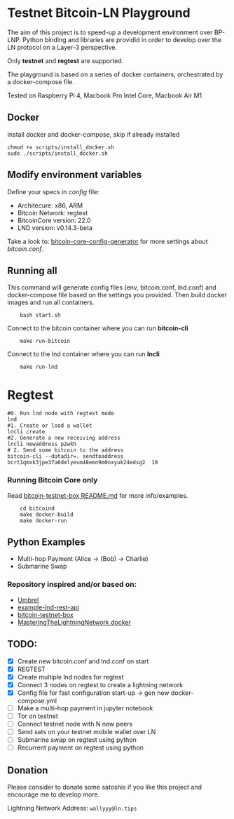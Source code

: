 # Testnet Bitcoin-LN Playground 

The aim of this project is to speed-up a development environment over BP-LNP. 
Python binding and libraries are providid in order to develop over the LN protocol on a Layer-3 perspective.

Only **testnet** and **regtest** are supported.

The playground is based on a series of docker containers, orchestrated by a docker-compose file.

Tested on Raspberry Pi 4, Macbook Pro Intel Core, Macbook Air M1 

## Docker 
Install docker and docker-compose, skip if already installed 
```
chmod +x scripts/install_docker.sh
sudo ./scripts/install_docker.sh
```

## Modify environment variables
Define your specs in *config* file: 

 - Architecure: x86, ARM
 - Bitcoin Network: regtest
 - BitcoinCore version: 22.0
 - LND version: v0.14.3-beta
 
 Take a look to: [bitcoin-core-config-generator](https://jlopp.github.io/bitcoin-core-config-generator/) for more settings about *bitcoin.conf*.

## Running all
This command will generate config files (env, bitcoin.conf, lnd.conf) and docker-compose file based on the settings you provided. 
Then build docker images and run all containers. 
```
    bash start.sh  
```


Connect to the bitcoin container where you can run **bitcoin-cli**
```
    make run-bitcoin
```
Connect to the lnd container where you can run **lncli**
```
    make run-lnd
```

# Regtest 
```
#0. Run lnd node with regtest mode
lnd
#1. Create or load a wallet
lncli create
#2. Generate a new receiving address
lncli newaddress p2wkh
# 2. Send some bitcoin to the address
bitcoin-cli --datadir=. sendtoaddress bcrt1qmxk3jpe37a6dmlyevm48emn9m0nxyuk24edsg2  10 
```

### Running Bitcoin Core only
Read [bitcoin-testnet-box README.md](bitcoind/README.md) for more info/examples. 
```
    cd bitcoind
    make docker-build
    make docker-run
```

## Python Examples
- Multi-hop Payment (Alice -> (Bob) -> Charlie)
- Submarine Swap

### Repository inspired and/or based on: 
- [Umbrel](https://github.com/getumbrel/umbrel)
- [example-lnd-rest-api](https://github.com/kadokko/example-lnd-rest-api)
- [bitcoin-testnet-box](https://github.com/freewil/bitcoin-testnet-box)
- [MasteringTheLightningNetwork docker](https://github.com/lnbook/lnbook/tree/develop/code/docker)

## TODO: 
- [X] Create new bitcoin.conf and lnd.conf on start 
- [X] REGTEST
- [X]  Create multiple lnd nodes for regtest
- [X]  Connect 3 nodes on regtest to create a lightning network 
- [X]  Config file for fast configuration start-up -> gen new docker-compose.yml
- [ ]  Make a multi-hop payment in jupyter notebook
- [ ]  Tor on testnet
- [ ]  Connect testnet node with N new peers
- [ ]  Send sats on your testnet mobile wallet over LN 
- [ ]  Submarine swap on regtest using python 
- [ ]  Recurrent payment on regtest using python

## Donation 

Please consider to donate some satoshis if you like this project and encourage me to develop more.
    
Lightning Network Address:
`wallyyy@ln.tips`
    